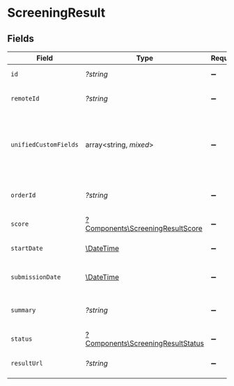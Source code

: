 # ScreeningResult


## Fields

| Field                                                                                        | Type                                                                                         | Required                                                                                     | Description                                                                                  | Example                                                                                      |
| -------------------------------------------------------------------------------------------- | -------------------------------------------------------------------------------------------- | -------------------------------------------------------------------------------------------- | -------------------------------------------------------------------------------------------- | -------------------------------------------------------------------------------------------- |
| `id`                                                                                         | *?string*                                                                                    | :heavy_minus_sign:                                                                           | Unique identifier                                                                            | 8187e5da-dc77-475e-9949-af0f1fa4e4e3                                                         |
| `remoteId`                                                                                   | *?string*                                                                                    | :heavy_minus_sign:                                                                           | Provider's unique identifier                                                                 | 8187e5da-dc77-475e-9949-af0f1fa4e4e3                                                         |
| `unifiedCustomFields`                                                                        | array<string, *mixed*>                                                                       | :heavy_minus_sign:                                                                           | Custom Unified Fields configured in your StackOne project                                    | {<br/>"my_project_custom_field_1": "REF-1236",<br/>"my_project_custom_field_2": "some other value"<br/>} |
| `orderId`                                                                                    | *?string*                                                                                    | :heavy_minus_sign:                                                                           | Order ID associated with this result                                                         | 12345                                                                                        |
| `score`                                                                                      | [?Components\ScreeningResultScore](../../Models/Components/ScreeningResultScore.md)          | :heavy_minus_sign:                                                                           | Score information                                                                            |                                                                                              |
| `startDate`                                                                                  | [\DateTime](https://www.php.net/manual/en/class.datetime.php)                                | :heavy_minus_sign:                                                                           | Start date of the screening                                                                  | 2023-01-01T00:00:00Z                                                                         |
| `submissionDate`                                                                             | [\DateTime](https://www.php.net/manual/en/class.datetime.php)                                | :heavy_minus_sign:                                                                           | Submission date of the screening                                                             | 2023-01-02T00:00:00Z                                                                         |
| `summary`                                                                                    | *?string*                                                                                    | :heavy_minus_sign:                                                                           | Summary of the screening result                                                              | Background check completed successfully                                                      |
| `status`                                                                                     | [?Components\ScreeningResultStatus](../../Models/Components/ScreeningResultStatus.md)        | :heavy_minus_sign:                                                                           | Result status                                                                                | completed                                                                                    |
| `resultUrl`                                                                                  | *?string*                                                                                    | :heavy_minus_sign:                                                                           | URL to view the detailed result                                                              | https://example.com/results/12345                                                            |